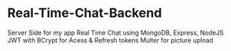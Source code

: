 # Real-Time-Chat-Backend
Server Side for my app Real Time Chat
using MongoDB, Express, NodeJS 
JWT with BCrypt for Acess & Refresh tokens 
Multer for picture upload
